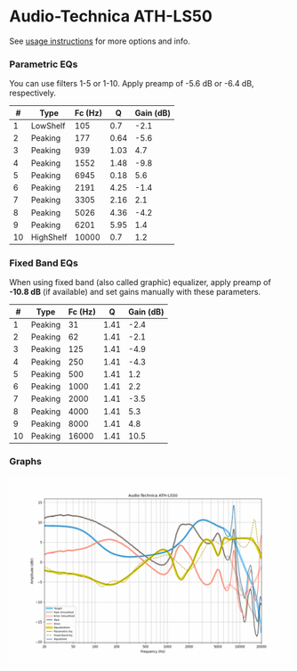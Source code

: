 # Audio-Technica ATH-LS50
See [usage instructions](https://github.com/jaakkopasanen/AutoEq#usage) for more options and info.

### Parametric EQs
You can use filters 1-5 or 1-10. Apply preamp of -5.6 dB or -6.4 dB, respectively.

|   # | Type      |   Fc (Hz) |    Q |   Gain (dB) |
|-----|-----------|-----------|------|-------------|
|   1 | LowShelf  |       105 | 0.7  |        -2.1 |
|   2 | Peaking   |       177 | 0.64 |        -5.6 |
|   3 | Peaking   |       939 | 1.03 |         4.7 |
|   4 | Peaking   |      1552 | 1.48 |        -9.8 |
|   5 | Peaking   |      6945 | 0.18 |         5.6 |
|   6 | Peaking   |      2191 | 4.25 |        -1.4 |
|   7 | Peaking   |      3305 | 2.16 |         2.1 |
|   8 | Peaking   |      5026 | 4.36 |        -4.2 |
|   9 | Peaking   |      6201 | 5.95 |         1.4 |
|  10 | HighShelf |     10000 | 0.7  |         1.2 |

### Fixed Band EQs
When using fixed band (also called graphic) equalizer, apply preamp of **-10.8 dB** (if available) and set gains manually with these parameters.

|   # | Type    |   Fc (Hz) |    Q |   Gain (dB) |
|-----|---------|-----------|------|-------------|
|   1 | Peaking |        31 | 1.41 |        -2.4 |
|   2 | Peaking |        62 | 1.41 |        -2.1 |
|   3 | Peaking |       125 | 1.41 |        -4.9 |
|   4 | Peaking |       250 | 1.41 |        -4.3 |
|   5 | Peaking |       500 | 1.41 |         1.2 |
|   6 | Peaking |      1000 | 1.41 |         2.2 |
|   7 | Peaking |      2000 | 1.41 |        -3.5 |
|   8 | Peaking |      4000 | 1.41 |         5.3 |
|   9 | Peaking |      8000 | 1.41 |         4.8 |
|  10 | Peaking |     16000 | 1.41 |        10.5 |

### Graphs
![](./Audio-Technica%20ATH-LS50.png)
